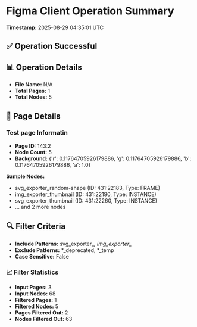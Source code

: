 # Figma Client Operation Summary

**Timestamp:** 2025-08-29 04:35:01 UTC

## ✅ Operation Successful

## 📊 Operation Details

- **File Name:** N/A
- **Total Pages:** 1
- **Total Nodes:** 5

## 📄 Page Details

### Test page Informatin

- **Page ID:** 143:2
- **Node Count:** 5
- **Background:** {'r': 0.11764705926179886, 'g': 0.11764705926179886, 'b': 0.11764705926179886, 'a': 1.0}

**Sample Nodes:**
  - svg_exporter_random-shape (ID: 431:22183, Type: FRAME)
  - img_exporter_thumbnail (ID: 431:22190, Type: INSTANCE)
  - svg_exporter_thumbnail (ID: 431:22260, Type: INSTANCE)
  - ... and 2 more nodes

## 🔍 Filter Criteria

- **Include Patterns:** svg_exporter_*, img_exporter_*
- **Exclude Patterns:** *_deprecated, *_temp
- **Case Sensitive:** False

### 📈 Filter Statistics

- **Input Pages:** 3
- **Input Nodes:** 68
- **Filtered Pages:** 1
- **Filtered Nodes:** 5
- **Pages Filtered Out:** 2
- **Nodes Filtered Out:** 63

